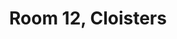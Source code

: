 ---
basin: En-Suite
cudn: true
floor: First
grade: 8
images:
- /assets/images/rooms/noc/cl12_1.jpg
- /assets/images/rooms/noc/cl12_2.jpg
living_room: 'No'
location: North Court
name: '12'
network: Wired and Wireless
title: Room 12, Cloisters
---